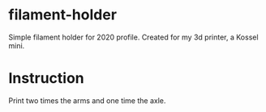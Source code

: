 # filament-holder

Simple filament holder for 2020 profile.
Created for my 3d printer, a Kossel mini.

# Instruction

Print two times the arms and one time the axle.

